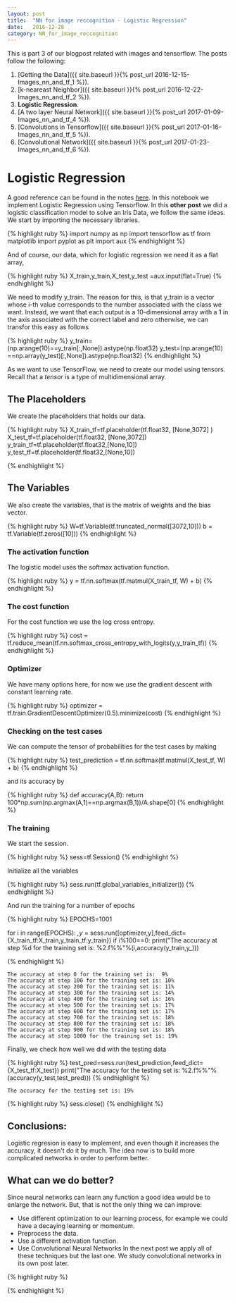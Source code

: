 ```yaml
---
layout: post
title:  "NN for image reccognition - Logistic Regression"
date:   2016-12-28
category: NN_for_image_reccognition
---
```


This is part 3 of our blogpost related with images and tensorflow. The posts follow the following:

1. [Getting the Data]({{ site.baseurl }}{% post_url 2016-12-15-Images_nn_and_tf_1 %}).
2. [k-neareast Neighbor]({{ site.baseurl }}{% post_url 2016-12-22-Images_nn_and_tf_2 %}).
3. **Logistic Regression**.
4. [A two layer Neural Network]({{ site.baseurl }}{% post_url 2017-01-09-Images_nn_and_tf_4 %}).
5. [Convolutions in Tensorflow]({{ site.baseurl }}{% post_url 2017-01-16-Images_nn_and_tf_5 %}).
6. [Convolutional Network]({{ site.baseurl }}{% post_url 2017-01-23-Images_nn_and_tf_6 %}).

# Logistic Regression

A good reference can be found in the notes [here](http://cs231n.github.io/linear-classify/). In this notebook we implement Logistic Regression using Tensorflow. In this **other post** we did a logistic classification model to solve an Iris Data, we follow the same ideas. We start by importing the necessary libraries.


{% highlight ruby %}
import numpy as np
import tensorflow as tf
from matplotlib import pyplot as plt
import aux
{% endhighlight %}

And of course, our data, which for logistic regression we need it as a flat array,


{% highlight ruby %}
X_train,y_train,X_test,y_test =aux.input(flat=True)
{% endhighlight %}

We need to modify y_train. The reason for this, is that y_train is a vector whose i-th value corresponds to the number associated with the class we want. Instead, we want that each output is a 10-dimensional array with a 1 in the axis associated with the correct label and zero otherwise, we can transfor this easy as follows


{% highlight ruby %}
y_train=(np.arange(10)==y_train[:,None]).astype(np.float32)
y_test=(np.arange(10) ==np.array(y_test)[:,None]).astype(np.float32)
{% endhighlight %}

As we want to use TensorFlow, we need to create our model using tensors. Recall that a *tensor* is a type of multidimensional array.  

## The Placeholders

We create the placeholders that holds our data.


{% highlight ruby %}
X_train_tf=tf.placeholder(tf.float32, [None,3072] )
X_test_tf=tf.placeholder(tf.float32, [None,3072])
y_train_tf=tf.placeholder(tf.float32,[None,10])
y_test_tf=tf.placeholder(tf.float32,[None,10])

{% endhighlight %}

## The Variables

We also create the variables, that is the matrix of weights and the bias vector.


{% highlight ruby %}
W=tf.Variable(tf.truncated_normal([3072,10]))
b = tf.Variable(tf.zeros([10]))
{% endhighlight %}

### The activation function

The logistic model uses the softmax activation function.


{% highlight ruby %}
y = tf.nn.softmax(tf.matmul(X_train_tf, W) + b)
{% endhighlight %}

### The cost function

For the cost function we use the log cross entropy.


{% highlight ruby %}
cost = tf.reduce_mean(tf.nn.softmax_cross_entropy_with_logits(y,y_train_tf))
{% endhighlight %}

### Optimizer

We have many options here, for now we use the gradient descent with constant learning rate.


{% highlight ruby %}
optimizer = tf.train.GradientDescentOptimizer(0.5).minimize(cost)
{% endhighlight %}

### Checking on the test cases

We can compute the tensor of probabilities for the test cases by making


{% highlight ruby %}
test_prediction = tf.nn.softmax(tf.matmul(X_test_tf, W) + b)
{% endhighlight %}

and its accuracy by


{% highlight ruby %}
def accuracy(A,B):
    return 100*np.sum(np.argmax(A,1)==np.argmax(B,1))/A.shape[0]
{% endhighlight %}

### The training

We start the session.


{% highlight ruby %}
sess=tf.Session()
{% endhighlight %}

Initialize all the variables


{% highlight ruby %}
sess.run(tf.global_variables_initializer())
{% endhighlight %}

And run the training for a number of epochs


{% highlight ruby %}
EPOCHS=1001

for i in range(EPOCHS):
    _,y_ = sess.run([optimizer,y],feed_dict={X_train_tf:X_train,y_train_tf:y_train})
    if i%100==0:
        print("The accuracy at step %d for the training set is: %2.f%%"%(i,accuracy(y_train,y_)))

{% endhighlight %}

    The accuracy at step 0 for the training set is:  9%
    The accuracy at step 100 for the training set is: 10%
    The accuracy at step 200 for the training set is: 11%
    The accuracy at step 300 for the training set is: 14%
    The accuracy at step 400 for the training set is: 16%
    The accuracy at step 500 for the training set is: 17%
    The accuracy at step 600 for the training set is: 17%
    The accuracy at step 700 for the training set is: 18%
    The accuracy at step 800 for the training set is: 18%
    The accuracy at step 900 for the training set is: 18%
    The accuracy at step 1000 for the training set is: 19%


Finally, we check how well we did with the testing data


{% highlight ruby %}
test_pred=sess.run(test_prediction,feed_dict={X_test_tf:X_test})
print("The accuracy for the testing set is: %2.f%%"%(accuracy(y_test,test_pred)))
{% endhighlight %}

    The accuracy for the testing set is: 19%



{% highlight ruby %}
sess.close()
{% endhighlight %}

## Conclusions:

Logistic regresion is easy to implement, and even though it increases the accuracy, it doesn't do it by much. The idea now is to build more complicated networks in order to perform better.

## What can we do better?

Since neural networks can learn any function a good idea would be to enlarge the network. But, that is not the only thing we can improve:
- Use different optimization to our learning process, for example we could have a decaying learning or momentum. 
- Preprocess the data.
- Use a different activation function.
- Use Convolutional Neural Networks
In the next post we apply all of these techniques but the last one. We study convolutional networks in its own post later.


{% highlight ruby %}

{% endhighlight %}
